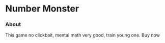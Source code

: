 # Number Monster

### About
This game no clickbait, mental math very good, train young one. Buy now

